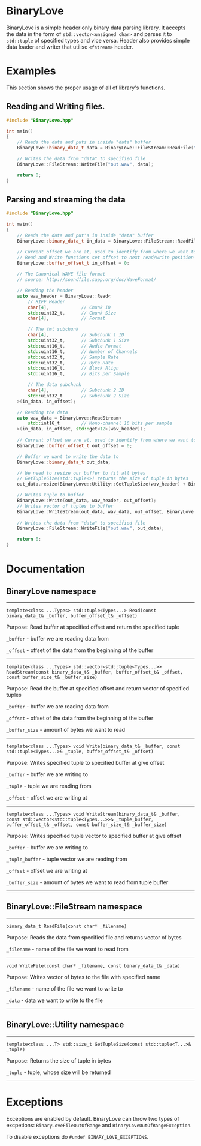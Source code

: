 # BinaryLove
BinaryLove is a simple header only binary data parsing library. It accepts the data in the form of `std::vector<unsigned char>` and parses it to `std::tuple` of specified types and vice versa. Header also provides simple data loader and writer that utilise `<fstream>` header.

# Examples
This section shows the proper usage of all of library's functions.

## Reading and Writing files.
```cpp
#include "BinaryLove.hpp"

int main()
{
	// Reads the data and puts in inside "data" buffer
	BinaryLove::binary_data_t data = BinaryLove::FileStream::ReadFile("in.wav");

	// Writes the data from "data" to specified file
	BinaryLove::FileStream::WriteFile("out.wav", data);

	return 0;
}
```
## Parsing and streaming the data
```cpp
#include "BinaryLove.hpp"

int main()
{
	// Reads the data and put's in inside "data" buffer
	BinaryLove::binary_data_t in_data = BinaryLove::FileStream::ReadFile("in.wav");

	// Current offset we are at, used to identify from where we want to read the data
	// Read and Write functions set offset to next read/write position
	BinaryLove::buffer_offset_t in_offset = 0;
	
	// The Canonical WAVE file format
	// source: http://soundfile.sapp.org/doc/WaveFormat/

	// Reading the header
	auto wav_header = BinaryLove::Read<
		// RIFF Header
		char[4],			// Chunk ID
		std::uint32_t,		// Chunk Size
		char[4],			// Format

		// The fmt subchunk
		char[4],			// Subchunk 1 ID
		std::uint32_t,		// Subchunk 1 Size
		std::uint16_t,		// Audio Format
		std::uint16_t,		// Number of Channels
		std::uint32_t,		// Sample Rate
		std::uint32_t,		// Byte Rate
		std::uint16_t,		// Block Align
		std::uint16_t,		// Bits per Sample

		// The data subchunk
		char[4],			// Subchunk 2 ID
		std::uint32_t		// Subchunk 2 Size
	>(in_data, in_offset);

	// Reading the data
	auto wav_data = BinaryLove::ReadStream<
		std::int16_t		// Mono-channel 16 bits per sample
	>(in_data, in_offset, std::get<12>(wav_header));
	
	// Current offset we are at, used to identify from where we want to write the data
	BinaryLove::buffer_offset_t out_offset = 0;

	// Buffer we want to write the data to
	BinaryLove::binary_data_t out_data;

	// We need to resize our buffer to fit all bytes
	// GetTupleSize(std::tuple<>) returns the size of tuple in bytes
	out_data.resize(BinaryLove::Utility::GetTupleSize(wav_header) + BinaryLove::Utility::GetTupleSize(wav_data[0]) * wav_data.size());

	// Writes tuple to buffer
	BinaryLove::Write(out_data, wav_header, out_offset);
	// Writes vector of tuples to buffer
	BinaryLove::WriteStream(out_data, wav_data, out_offset, BinaryLove::Utility::GetTupleSize(wav_data[0]) * wav_data.size());
	
	// Writes the data from "data" to specified file
	BinaryLove::FileStream::WriteFile("out.wav", out_data);

	return 0;
}
```
# Documentation

## BinaryLove namespace
---
`template<class ...Types> std::tuple<Types...> Read(const binary_data_t& _buffer, buffer_offset_t& _offset)`

Purpose: Read buffer at specified offset and return the specified tuple

`_buffer` - buffer we are reading data from

`_offset` - offset of the data from the beginning of the buffer

---
`template<class ...Types> std::vector<std::tuple<Types...>> ReadStream(const binary_data_t& _buffer, buffer_offset_t& _offset, const buffer_size_t& _buffer_size)`

Purpose: Read the buffer at specified offset and return vector of specified tuples

`_buffer` - buffer we are reading data from

`_offset` - offset of the data from the beginning of the buffer

`_buffer_size` - amount of bytes we want to read

---
`template<class ...Types> void Write(binary_data_t& _buffer, const std::tuple<Types...>& _tuple, buffer_offset_t& _offset)`

Purpose: Writes specified tuple to specified buffer at give offset

`_buffer` - buffer we are writing to

`_tuple` - tuple we are reading from

`_offset` - offset we are writing at

---
`template<class ...Types> void WriteStream(binary_data_t& _buffer, const std::vector<std::tuple<Types...>>& _tuple_buffer, buffer_offset_t& _offset, const buffer_size_t& _buffer_size)`

Purpose: Writes specified tuple vector to specified buffer at give offset

`_buffer` - buffer we are writing to

`_tuple_buffer` - tuple vector we are reading from

`_offset` - offset we are writing at

`_buffer_size` - amount of bytes we want to read from tuple buffer

---
## BinaryLove::FileStream namespace

---
`binary_data_t ReadFile(const char* _filename)`

Purpose: Reads the data from specified file and returns vector of bytes

`_filename` - name of the file we want to read from

---
`void WriteFile(const char* _filename, const binary_data_t& _data)`

Purpose: Writes vector of bytes to the file with specified name

`_filename` - name of the file we want to write to

`_data` - data we want to write to the file

---
## BinaryLove::Utility namespace
---
`template<class ...T> std::size_t GetTupleSize(const std::tuple<T...>& _tuple)`

Purpose: Returns the size of tuple in bytes

`_tuple` - tuple, whose size will be returned

---

# Exceptions

Exceptions are enabled by default. BinaryLove can throw two types of excpetions: `BinaryLoveFileOutOfRange` and `BinaryLoveOutOfRangeException`.

To disable exceptions do `#undef BINARY_LOVE_EXCEPTIONS`.
